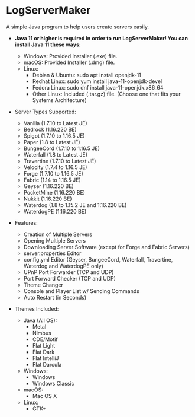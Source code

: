 # LogServerMaker

A simple Java program to help users create servers easily.

* **Java 11 or higher is required in order to run LogServerMaker! You can install Java 11 these ways:**
    * Windows: Provided Installer (.exe) file.
    * macOS: Provided Installer (.dmg) file.
    * Linux:
        * Debian & Ubuntu: sudo apt install openjdk-11
        * Redhat Linux: sudo yum install java-11-openjdk-devel
        * Fedora Linux: sudo dnf install java-11-openjdk.x86_64
        * Other Linux: Included (.tar.gz) file. (Choose one that fits your Systems Architecture)

* Server Types Supported:
    * Vanilla (1.7.10 to Latest JE)
    * Bedrock (1.16.220 BE)
    * Spigot (1.7.10 to 1.16.5 JE)
    * Paper (1.8 to Latest JE)
    * BungeeCord (1.7.10 to 1.16.5 JE)
    * Waterfall (1.8 to Latest JE)
    * Travertine (1.7.10 to Latest JE)
    * Velocity (1.7.4 to 1.16.5 JE)
    * Forge (1.7.10 to 1.16.5 JE)
    * Fabric (1.14 to 1.16.5 JE)
    * Geyser (1.16.220 BE)
    * PocketMine (1.16.220 BE)
    * Nukkit (1.16.220 BE)
    * Waterdog (1.8 to 1.15.2 JE and 1.16.220 BE)
    * WaterdogPE (1.16.220 BE)

* Features:
    * Creation of Multiple Servers
    * Opening Multiple Servers
    * Downloading Server Software (except for Forge and Fabric Servers)
    * server.properties Editor
    * config.yml Editor (Geyser, BungeeCord, Waterfall, Travertine, Waterdog and WaterdogPE only)
    * UPnP Port Forwarder (TCP and UDP)
    * Port Forward Checker (TCP and UDP)
    * Theme Changer
    * Console and Player List w/ Sending Commands
    * Auto Restart (in Seconds)

* Themes Included:
    * Java (All OS):
        * Metal
        * Nimbus
        * CDE/Motif
        * Flat Light
        * Flat Dark
        * Flat IntelliJ
        * Flat Darcula
    * Windows:
        * Windows
        * Windows Classic
    * macOS:
        * Mac OS X
    * Linux:
        * GTK+

